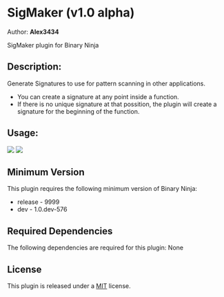 # SigMaker (v1.0 alpha)
Author: **Alex3434**

SigMaker plugin for Binary Ninja

## Description:

Generate Signatures to use for pattern scanning in other applications.

- You can create a signature at any point inside a function.  
- If there is no unique signature at that possition, the plugin will create a signature for the beginning of the function.

## Usage:

<img src="https://i.gyazo.com/d565acf900a9261f47880dcf67077efd.gif"/>

<img src="https://i.gyazo.com/c193a1cf9bfc89b09306b6ee5baee2be.gif"/>

## Minimum Version

This plugin requires the following minimum version of Binary Ninja:

 * release - 9999
 * dev - 1.0.dev-576


## Required Dependencies

The following dependencies are required for this plugin: None



## License

This plugin is released under a [MIT](LICENSE) license.


